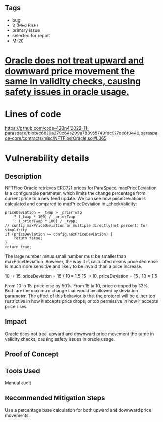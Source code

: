 ## Tags

- bug
- 2 (Med Risk)
- primary issue
- selected for report
- M-20

# [Oracle does not treat upward and downward price movement the same in validity checks, causing safety issues in oracle usage.](https://github.com/code-423n4/2022-11-paraspace-findings/issues/487) 

# Lines of code

https://github.com/code-423n4/2022-11-paraspace/blob/c6820a279c64a299a783955749fdc977de8f0449/paraspace-core/contracts/misc/NFTFloorOracle.sol#L365


# Vulnerability details

## Description

NFTFloorOracle retrieves ERC721 prices for ParaSpace. maxPriceDeviation is a configurable parameter, which limits the change percentage from current price to a new feed update. We can see how priceDeviation is calculated and compared to maxPriceDeviation in \_checkValidity:

```
priceDeviation = _twap > _priorTwap
    ? (_twap * 100) / _priorTwap
    : (_priorTwap * 100) / _twap;
// config maxPriceDeviation as multiple directly(not percent) for simplicity
if (priceDeviation >= config.maxPriceDeviation) {
    return false;
}
return true;
```

The large number minus small number must be smaller than maxPriceDeviation. However, the way it is calculated means price decrease is much more sensitive and likely to be invalid than a price increase.

10 -> 15, priceDeviation = 15 / 10 = 1.5
15 -> 10, priceDeviation = 15 / 10 = 1.5

From 10 to 15, price rose by 50%. From 15 to 10, price  dropped by 33%. Both are the maximum change that would be allowed by deviation parameter. The effect of this behavior is that the protocol will be either too restrictive in how it accepts price drops, or too permissive in how it accepts price rises.

## Impact

Oracle does not treat upward and downward price movement the same in validity checks, causing safety issues in oracle usage.

## Proof of Concept

## Tools Used

Manual audit

## Recommended Mitigation Steps

Use a percentage base calculation for both upward and downward price movements.
